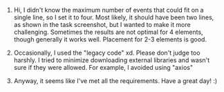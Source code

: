1) Hi, I didn't know the maximum number of events that could fit on a single line, 
so I set it to four. Most likely, it should have been two lines, 
as shown in the task screenshot, but I wanted to make it more challenging. 
Sometimes the results are not optimal for 4 elements, though generally it works well. 
Placement for 2-3 elements is good.

2) Occasionally, I used the "legacy code" xd. 
Please don't judge too harshly. I tried to minimize downloading external libraries 
and wasn't sure if they were allowed. For example, I avoided using "axios"

3) Anyway, it seems like I've met all the requirements. Have a great day! :)
